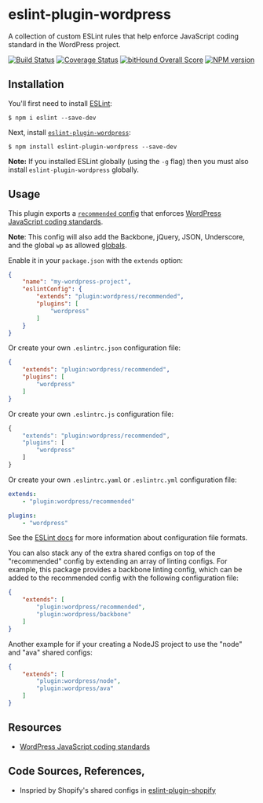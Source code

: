 # eslint-plugin-wordpress

A collection of custom ESLint rules that help enforce JavaScript coding standard in the WordPress project.

[![Build Status](https://api.travis-ci.org/ntwb/eslint-plugin-wordpress.svg?branch=master)](https://travis-ci.org/ntwb/eslint-plugin-wordpress) [![Coverage Status](https://coveralls.io/repos/github/ntwb/eslint-plugin-wordpress/badge.svg?branch=master)](https://coveralls.io/github/ntwb/eslint-plugin-wordpress?branch=master) [![bitHound Overall Score](https://www.bithound.io/github/ntwb/eslint-plugin-wordpress/badges/score.svg)](https://www.bithound.io/github/ntwb/eslint-plugin-wordpress) [![NPM version](http://img.shields.io/npm/v/eslint-plugin-wordpress.svg)](https://www.npmjs.org/package/eslint-plugin-wordpress)

## Installation

You'll first need to install [ESLint](http://eslint.org):

```
$ npm i eslint --save-dev
```

Next, install [`eslint-plugin-wordpress`](https://github.com/ntwb/eslint-plugin-wordpress):

```
$ npm install eslint-plugin-wordpress --save-dev
```

**Note:** If you installed ESLint globally (using the `-g` flag) then you must also install `eslint-plugin-wordpress` globally.

## Usage

This plugin exports a [`recommended` config](index.js) that enforces [WordPress JavaScript coding standards](https://make.wordpress.org/core/handbook/best-practices/coding-standards/javascript/).

**Note**: This config will also add the Backbone, jQuery, JSON, Underscore, and the global `wp` as allowed [globals](http://eslint.org/docs/user-guide/configuring#specifying-globals).

Enable it in your `package.json` with the `extends` option:

```json
{
	"name": "my-wordpress-project",
	"eslintConfig": {
		"extends": "plugin:wordpress/recommended",
		"plugins": [
			"wordpress"
		]
	}
}
```

Or create your own `.eslintrc.json` configuration file:

```json
{
	"extends": "plugin:wordpress/recommended",
	"plugins": [
		"wordpress"
	]
}
```

Or create your own `.eslintrc.js` configuration file:

```js
{
	"extends": "plugin:wordpress/recommended",
	"plugins": [
		"wordpress"
	]
}
```

Or create your own `.eslintrc.yaml` or `.eslintrc.yml` configuration file:

```yaml
extends:
	- "plugin:wordpress/recommended"

plugins:
	- "wordpress"
```

See the [ESLint docs](http://eslint.org/docs/user-guide/configuring.html#configuration-file-formats) for more information about configuration file formats.


You can also stack any of the extra shared configs on top of the "recommended" config by extending an array of linting configs. For example, this package provides a backbone linting config, which can be added to the recommended config with the following configuration file:

```json
{
	"extends": [
		"plugin:wordpress/recommended",
		"plugin:wordpress/backbone"
	]
}
```

Another example for if your creating a NodeJS project to use the "node" and "ava" shared configs:

```json
{
	"extends": [
		"plugin:wordpress/node",
		"plugin:wordpress/ava"
	]
}
```
## Resources

- [WordPress JavaScript coding standards](https://make.wordpress.org/core/handbook/best-practices/coding-standards/javascript/)

## Code Sources, References, 

- Inspried by Shopify's shared configs in [eslint-plugin-shopify](https://github.com/Shopify/javascript/tree/master/packages/eslint-plugin-shopify)
